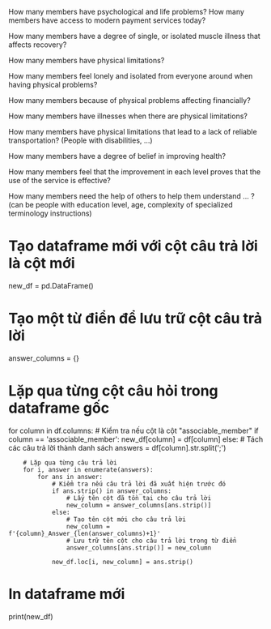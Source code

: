 How many members have psychological and life problems?
How many members have access to modern payment services today?

How many members have a degree of single, or isolated muscle illness that affects recovery?

How many members have physical limitations?

How many members feel lonely and isolated from everyone around when having physical problems?

How many members because of physical problems affecting financially?

How many members have illnesses when there are physical limitations?

How many members have physical limitations that lead to a lack of reliable transportation? (People with disabilities, ...)

How many members have a degree of belief in improving health?

How many members feel that the improvement in each level proves that the use of the service is effective?

How many members need the help of others to help them understand ... ? (can be people with education level, age, complexity of specialized terminology instructions)


# Tạo dataframe mới với cột câu trả lời là cột mới
new_df = pd.DataFrame()

# Tạo một từ điển để lưu trữ cột câu trả lời
answer_columns = {}

# Lặp qua từng cột câu hỏi trong dataframe gốc
for column in df.columns:
    # Kiểm tra nếu cột là cột "associable_member"
    if column == 'associable_member':
        new_df[column] = df[column]
    else:
        # Tách các câu trả lời thành danh sách
        answers = df[column].str.split(';')
        
        # Lặp qua từng câu trả lời
        for i, answer in enumerate(answers):
            for ans in answer:
                # Kiểm tra nếu câu trả lời đã xuất hiện trước đó
                if ans.strip() in answer_columns:
                    # Lấy tên cột đã tồn tại cho câu trả lời
                    new_column = answer_columns[ans.strip()]
                else:
                    # Tạo tên cột mới cho câu trả lời
                    new_column = f'{column}_Answer_{len(answer_columns)+1}'
                    # Lưu trữ tên cột cho câu trả lời trong từ điển
                    answer_columns[ans.strip()] = new_column
                
                new_df.loc[i, new_column] = ans.strip()

# In dataframe mới
print(new_df)

